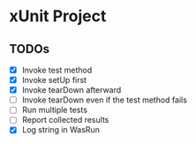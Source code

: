 # xUnit Project

## TODOs

- [x] Invoke test method
- [x] Invoke setUp first
- [x] Invoke tearDown afterward
- [ ] Invoke tearDown even if the test method fails
- [ ] Run multiple tests
- [ ] Report collected results
- [x] Log string in WasRun
